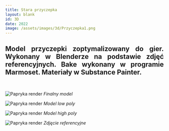 ```yaml
---
title: Stara przyczepka
layout: blank
id: 3D
date: 2022
image: /assets/images/3d/Przyczepka1.png
---
```


<div style="text-align: justify"> 
<h2> 
Model przyczepki zoptymalizowany do gier. Wykonany w Blenderze na podstawie zdjęć referencyjnych. Bake wykonany w programie Marmoset. Materiały w Substance Painter.
</h2>
<br>
</div>

![Papryka render]({{site.url}}/assets/images/3d/Przyczepka1.png)
*Finalny model*

![Papryka render]({{site.url}}/assets/images/3d/Przyczepka2.png)
*Model low poly*

![Papryka render]({{site.url}}/assets/images/3d/Przyczepka3.png)
*Model high poly*

![Papryka render]({{site.url}}/assets/images/3d/Przyczepka4.jpg)
*Zdjęcie referencyjne*

